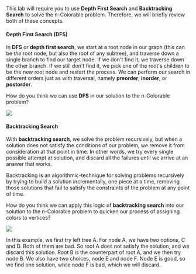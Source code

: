 <!-- title={nColorable} -->

<!-- concepts={Depth First Search (DFS)} -->

<!--badges={Python:15,Algorithms:15}-->

This lab will require you to use **Depth First Search** and **Backtracking Search** to solve the n-Colorable problem. Therefore, we will briefly review both of these concepts.

#### Depth First Search (DFS)

In **DFS** or **depth first search**, we start at a root node in our graph (this can be *the* root node, but also the root of any subtree), and traverse down a single branch to find our target node. If we don't find it, we traverse down the other branch. If we still don't find it, we pick one of the root's children to be the new root node and restart the process. We can perform our search in different orders just as with traversal, namely **preorder**, **inorder**, or **postorder**.

How do you think we can use **DFS** in our solution to the n-Colorable problem?

<img src="https://1.bp.blogspot.com/-Tp1gf91ND18/VGOcBcrpN-I/AAAAAAAAADE/xnDmuVWTIP8/s1600/DepthFirst.gif">



#### Backtracking Search

With **backtracking search**, we solve the problem recursively, but when a solution does not satisfy the conditions of our problem, we remove it from consideration at that point in time.  In other words, we try every single possible attempt at solution, and discard all the failures until we arrive at an answer that works.

Backtracking is an algorithmic-technique for solving problems recursively by trying to build a solution incrementally, one piece at a time, removing those solutions that fail to satisfy the constraints of the problem at any point of time.



How do you think we can apply this logic of **backtracking search** into our solution to the n-Colorable problem to quicken our process of assigning colors to vertices?

<img src="https://www.globalsoftwaresupport.com/wp-content/uploads/2019/09/N%C3%A9vtelen-terv-42-min-400x193.jpg">



In this example, we first try left tree A. For node A, we have two options, C and D. Both of them are bad. So root A does not satisfy the solution, and we discard this solution. Root B is the counterpart of root A, and we then try node B. We also have two choices, node E and node F. Node E is good, so we find one solution, while node F is bad, which we will discard. 